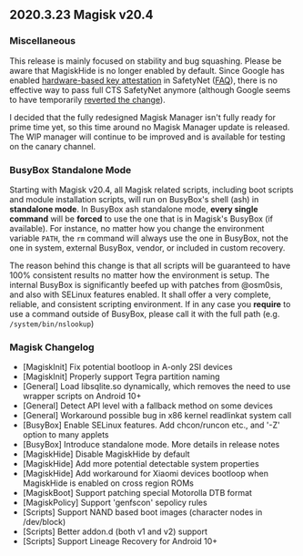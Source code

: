 ## 2020.3.23 Magisk v20.4

### Miscellaneous
This release is mainly focused on stability and bug squashing. Please be aware that MagiskHide is no longer enabled by default. Since Google has enabled [hardware-based key attestation](https://twitter.com/topjohnwu/status/1237656703929180160?s=20) in SafetyNet ([FAQ](https://twitter.com/topjohnwu/status/1237830555523149824?s=20)), there is no effective way to pass full CTS SafetyNet anymore (although Google seems to have temporarily [reverted the change](https://twitter.com/topjohnwu/status/1238514375150850048?s=20)).

I decided that the fully redesigned Magisk Manager isn't fully ready for prime time yet, so this time around no Magisk Manager update is released. The WIP manager will continue to be improved and is available for testing on the canary channel.

### BusyBox Standalone Mode
Starting with Magisk v20.4, all Magisk related scripts, including boot scripts and module installation scripts, will run on BusyBox's shell (ash) in **standalone mode**. In BusyBox ash standalone mode, **every single command** will be **forced** to use the one that is in Magisk's BusyBox (if available). For instance, no matter how you change the environment variable `PATH`, the `rm` command will always use the one in BusyBox, not the one in system, external BusyBox, vendor, or included in custom recovery.

The reason behind this change is that all scripts will be guaranteed to have 100% consistent results no matter how the environment is setup. The internal BusyBox is significantly beefed up with patches from @osm0sis, and also with SELinux features enabled. It shall offer a very complete, reliable, and consistent scripting environment. If in any case you **require** to use a command outside of BusyBox, please call it with the full path (e.g. `/system/bin/nslookup`)

### Magisk Changelog
- [MagiskInit] Fix potential bootloop in A-only 2SI devices
- [MagiskInit] Properly support Tegra partition naming
- [General] Load libsqlite.so dynamically, which removes the need to use wrapper scripts on Android 10+
- [General] Detect API level with a fallback method on some devices
- [General] Workaround possible bug in x86 kernel readlinkat system call
- [BusyBox] Enable SELinux features. Add chcon/runcon etc., and '-Z' option to many applets
- [BusyBox] Introduce standalone mode. More details in release notes
- [MagiskHide] Disable MagiskHide by default
- [MagiskHide] Add more potential detectable system properties
- [MagiskHide] Add workaround for Xiaomi devices bootloop when MagiskHide is enabled on cross region ROMs
- [MagiskBoot] Support patching special Motorolla DTB format
- [MagiskPolicy] Support 'genfscon' sepolicy rules
- [Scripts] Support NAND based boot images (character nodes in /dev/block)
- [Scripts] Better addon.d (both v1 and v2) support
- [Scripts] Support Lineage Recovery for Android 10+
